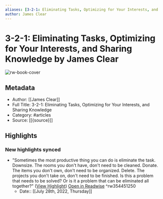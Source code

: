 ```yaml
---
aliases: [3-2-1: Eliminating Tasks, Optimizing for Your Interests, and Sharing Knowledge, 3-2-1: Eliminating Tasks, Optimizing for Your Interests, and Sharing Knowledge]
author: James Clear
---
```

# 3-2-1: Eliminating Tasks, Optimizing for Your Interests, and Sharing Knowledge by James Clear

![rw-book-cover](https://readwise-assets.s3.amazonaws.com/static/images/article2.74d541386bbf.png)

## Metadata
- Author: [[James Clear]]
- Full Title: 3-2-1: Eliminating Tasks, Optimizing for Your Interests, and Sharing Knowledge
- Category: #articles
- Source: [[{source}]]

## Highlights
### New highlights synced
- "Sometimes the most productive thing you can do is eliminate the task.
  Downsize. The rooms you don't have, don't need to be cleaned.
  Donate. The items you don't own, don't need to be organized.
  Delete. The projects you don't take on, don't need to be finished.
  Is this a problem that needs to be solved? Or is it a problem that can be eliminated all together?" ([View Highlight](https://read.readwise.io/read/01g934ddny6gthsfp79cwp5gcy)) [Open in Readwise](https://readwise.io/open/354451250) ^rw354451250
    - Date:: [[July 28th, 2022, Thursday]]
